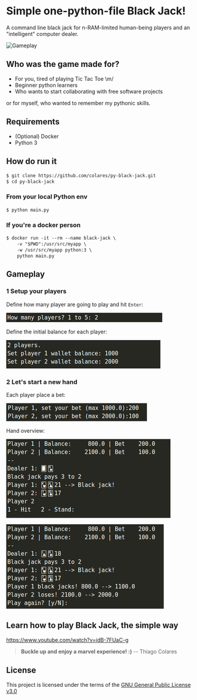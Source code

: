 # Simple one-python-file Black Jack!
A command line black jack for n-RAM-limited human-being players and an "intelligent" computer dealer.

![Gameplay](py-tic-tac-toe-show-off.png)

## Who was the game made for?
* For you, tired of playing Tic Tac Toe \m/
* Beginner python learners
* Who wants to start collaborating with free software projects

or for myself, who wanted to remember my pythonic skills.

## Requirements
* (Optional) Docker
* Python 3

## How do run it

    $ git clone https://github.com/colares/py-black-jack.git
    $ cd py-black-jack

### From your local Python env
    $ python main.py

### If you're a docker person

    $ docker run -it --rm --name black-jack \
        -v "$PWD":/usr/src/myapp \
        -w /usr/src/myapp python:3 \
        python main.py


## Gameplay

### 1 Setup your players

Define how many player are going to play and hit ```Enter```:

![Define how many player are going to play](img/game-play-01.png)

Define the initial balance for each player:

![Define intial balances](img/game-play-02.png)

### 2 Let's start a new hand

Each player place a bet:

![Each player place a bet](img/game-play-03.png)

Hand overview:

![Overview](img/game-play-06.png)

![Overview](img/game-play-07.png)

## Learn how to play Black Jack, the simple way
https://www.youtube.com/watch?v=idB-7FUaC-g


> **Buckle up and enjoy a marvel experience! :)** -- Thiago Colares

## License
This project is licensed under the terms of the [GNU General Public License v3.0](https://github.com/colares/py-tic-tac-toe/blob/master/LICENSE "GNU General Public License v3.0")
